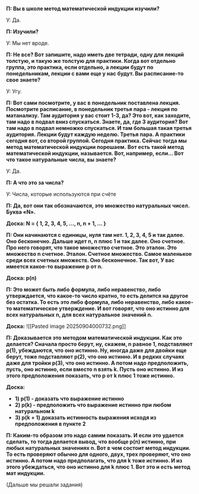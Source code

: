 **П: Вы в школе метод математической индукции изучили?** 

У: Да. 

**П: Изучили?** 

У: Мы нет вроде. 

**П: Не все? Вот запишите, надо иметь две тетради, одну для лекций толстую, и такую же толстую для практики. Когда вот отдельно группа, это практика, если отдельно, а лекции будут по понедельникам, лекции с вами еще у нас будут. Вы расписание-то свое знаете?** 

У: Угу. 

**П: Вот сами посмотрите, у вас в понедельник поставлена лекция. Посмотрите расписание, в понедельник третья пара - лекция по матанализу. Там аудитория у вас стоит 1-3, да? Это вот, как заходите, там надо в подвал вниз спускаться. Знаете, да, где 3 аудитория? Вот там надо в подвал немножко спускаться. И там большая такая третья аудитория. Лекции будут каждую неделю. Третья пара. А практики сегодня вот, со второй группой. Сегодня практика. Сейчас тогда мы метод математической индукции порешаем.** 
**Вот есть такой метод математической индукции, называется. Вот, например, если... Вот что такое натуральные числа, вы знаете?** 

У: Да. 

**П: А что это за числа?** 

У: Числа, которые используются при счёте 

**П: Да, вот они так обозначаются, это множество натуральных чисел. Буква «N».** 

**Доска: N = { 1, 2, 3, 4, 5, …, n, n + 1, … }**

**П: Они начинаются с единицы, нуля там нет. 1, 2, 3, 4, 5 и так далее. Оно бесконечно. Дальше идет n, n плюс 1 и так далее. Оно счетное. Про него говорят, что такое множество счетное. Это эталон. Это множество n счетное. Эталон. Счетное множество. Самое маленькое среди всех счетных множеств. Оно бесконечное. Так вот, У вас имеется какое-то выражение p от n.** 

**Доска: p(n)**

**П: Это может быть либо формула, либо неравенство, либо утверждается, что какое-то число кратно, то есть делится на другое без остатка. То есть это либо формула, либо неравенство, либо какое-то математическое утверждение. И вот говорят, что оно истинно для всех натуральных n, для всех натуральное значений n.** 

**Доска:** ![[Pasted image 20250904000732.png]] 

**П: Доказывается это методом математической индукции. Как это делается? Сначала просто берут, ну, скажем, n равное 1, подставляют p(1), убеждаются, что оно истинно. Ну, иногда даже для двойки еще берут, тоже подставляют p(2), что оно истинно. И в редких случаях даже для тройки p(3), что оно истинно. А потом надо предположить, пусть, оно истинно, если вместо n взять k. Пусть оно истинно. И из этого предположения показать, что p от k плюс 1 тоже истинно.** 

**Доска:** 
- **1) p(1) - доказать что выражение истинно**
- **2) p(k) - предположить что выражение истинно при любом натуральном k**
- **3) p(k + 1) доказать истинность выражения исходя из предположения в пункте 2**

**П: Каким-то образом это надо самим показать. И если это удается сделать, то тогда делается вывод, что вообще p(n) истинно, при любых натуральных значениях n. Вот в чем состоит метод индукции. То есть проверяют обычно для одного, двух, трех проверяют, что оно истинно. А потом надо предполагать, что для k тоже истинно. И из этого убеждаться, что оно истинно для k плюс 1. Вот это и есть метод мат индукции.** 

(Дальше мы решали задания)